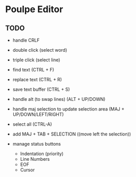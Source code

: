 # Poulpe Editor

## TODO

+ handle CRLF

+ double click (select word)
+ triple click (select line)

+ find text (CTRL + F)
+ replace text (CTRL + R)

+ save text buffer (CTRL + S)

+ handle alt (to swap lines) (ALT + UP/DOWN)
+ handle maj selection to update selection area (MAJ + UP/DOWN/LEFT/RIGHT)

+ select all (CTRL-A)

+ add MAJ + TAB + SELECTION ((move left the selection))

+ manage status buttons
    + Indentation (priority)
    + Line Numbers
    + EOF
    + Cursor